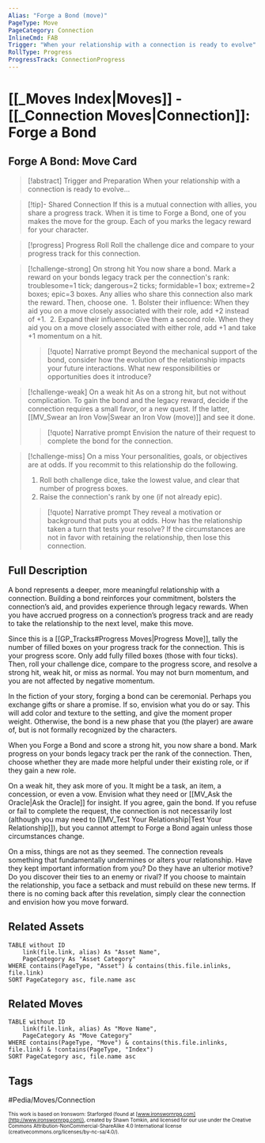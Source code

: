 ```yaml
---
Alias: "Forge a Bond (move)"
PageType: Move
PageCategory: Connection
InlineCmd: FAB
Trigger: "When your relationship with a connection is ready to evolve"
RollType: Progress
ProgressTrack: ConnectionProgress
---
```

# [[_Moves Index|Moves]] - [[_Connection Moves|Connection]]: Forge a Bond
## Forge A Bond: Move Card

>[!abstract]  Trigger and Preparation
> When your relationship with a connection is ready to evolve...

> [!tip]- Shared Connection
> If this is a mutual connection with allies, you share a progress track. When it is time to Forge a Bond, one of you makes the move for the group. Each of you marks the legacy reward for your character. 

> [!progress] Progress Roll
>  Roll the challenge dice and compare to your progress track for this connection.

> [!challenge-strong] On strong hit
> You now share a bond. Mark a reward on your bonds legacy track per the connection's rank: troublesome=1 tick; dangerous=2 ticks; formidable=1 box; extreme=2 boxes; epic=3 boxes. Any allies who share this connection also mark the reward. Then, choose one.
>  1. Bolster their influence: When they aid you on a move closely associated with their role, add +2 instead of +1.
>  2. Expand their influence: Give them a second role. When they aid you on a move closely associated with either role, add +1 and take +1 momentum on a hit.
> >[!quote] Narrative prompt
> >Beyond the mechanical support of the bond, consider how the evolution of the relationship impacts your future interactions. What new responsibilities or opportunities does it introduce? 

> [!challenge-weak] On a weak hit
> As on a strong hit, but not without complication. To gain the bond and the legacy reward, decide if the connection requires a small favor, or a new quest.  If the latter, [[MV_Swear an Iron Vow|Swear an Iron Vow (move)]] and see it done.
> >[!quote] Narrative prompt
> >Envision the nature of their request to complete the bond for the connection.

> [!challenge-miss] On a miss
>  Your personalities, goals, or objectives are at odds. If you recommit to this relationship do the following.
>  1. Roll both challenge dice, take the lowest value, and clear that number of progress boxes.
>  2. Raise the connection's rank by one (if not already epic).
> >[!quote] Narrative prompt
> >They reveal a motivation or background that puts you at odds. How has the relationship taken a turn that tests your resolve?
> >If the circumstances are not in favor with retaining the relationship, then lose this connection.

## Full Description
A bond represents a deeper, more meaningful relationship with a connection. Building a bond reinforces your commitment, bolsters the connection’s aid, and provides experience through legacy rewards. When you have accrued progress on a connection’s progress track and are ready to take the relationship to the next level, make this move. 

Since this is a [[GP_Tracks#Progress Moves|Progress Move]], tally the number of filled boxes on your progress track for the connection. This is your progress score. Only add fully filled boxes (those with four ticks). Then, roll your challenge dice, compare to the progress score, and resolve a strong hit, weak hit, or miss as normal. You may not burn momentum, and you are not affected by negative momentum.

In the fiction of your story, forging a bond can be ceremonial. Perhaps you exchange gifts or share a promise. If so, envision what you do or say. This will add color and texture to the setting, and give the moment proper weight. Otherwise, the bond is a new phase that you (the player) are aware of, but is not formally recognized by the characters.

When you Forge a Bond and score a strong hit, you now share a bond. Mark progress on your bonds legacy track per the rank of the connection. Then, choose whether they are made more helpful under their existing role, or if they gain a new role. 

On a weak hit, they ask more of you. It might be a task, an item, a concession, or even a vow. Envision what they need or [[MV_Ask the Oracle|Ask the Oracle]] for insight. If you agree, gain the bond. If you refuse or fail to complete the request, the connection is not necessarily lost (although you may need to [[MV_Test Your Relationship|Test Your Relationship]]), but you cannot attempt to Forge a Bond again unless those circumstances change. 

On a miss, things are not as they seemed. The connection reveals something that fundamentally undermines or alters your relationship. Have they kept important information from you? Do they have an ulterior motive? Do you discover their ties to an enemy or rival? If you choose to maintain the relationship, you face a setback and must rebuild on these new terms. If there is no coming back after this revelation, simply clear the connection and envision how you move forward.

## Related Assets
```dataview
TABLE without ID
	link(file.link, alias) As "Asset Name",
	PageCategory As "Asset Category"
WHERE contains(PageType, "Asset") & contains(this.file.inlinks, file.link)
SORT PageCategory asc, file.name asc
```

## Related Moves
```dataview
TABLE without ID
	link(file.link, alias) As "Move Name",
	PageCategory As "Move Category"
WHERE contains(PageType, "Move") & contains(this.file.inlinks, file.link) & !contains(PageType, "Index")
SORT PageCategory asc, file.name asc
```

## Tags
#Pedia/Moves/Connection 

<font size=-2>This work is based on Ironsworn: Starforged (found at [www.ironswornrpg.com](http://www.ironswornrpg.com)), created by Shawn Tomkin, and licensed for our use under the Creative Commons Attribution-NonCommercial-ShareAlike 4.0 International license  (creativecommons.org/licenses/by-nc-sa/4.0/).</font>